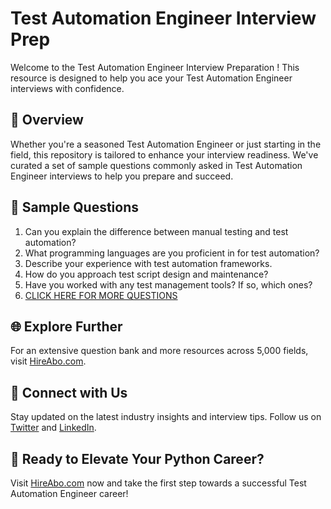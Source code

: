 # Test Automation Engineer Interview Prep

Welcome to the Test Automation Engineer Interview Preparation ! This resource is designed to help you ace your Test Automation Engineer interviews with confidence.

## 🚀 Overview

Whether you're a seasoned Test Automation Engineer or just starting in the field, this repository is tailored to enhance your interview readiness. We've curated a set of sample questions commonly asked in Test Automation Engineer interviews to help you prepare and succeed.

## 📝 Sample Questions

1. Can you explain the difference between manual testing and test automation?
2. What programming languages are you proficient in for test automation?
3. Describe your experience with test automation frameworks.
4. How do you approach test script design and maintenance?
5. Have you worked with any test management tools? If so, which ones?
6. [CLICK HERE FOR MORE QUESTIONS](https://hireabo.com/job/0_0_14/Test%20Automation%20Engineer)

## 🌐 Explore Further

For an extensive question bank and more resources across 5,000 fields, visit [HireAbo.com](https://www.hireabo.com).

## 📱 Connect with Us

Stay updated on the latest industry insights and interview tips. Follow us on [Twitter](https://twitter.com/hireabo) and [LinkedIn](https://www.linkedin.com/in/hire-abo-3609972a8/).

## 🚀 Ready to Elevate Your Python Career?

Visit [HireAbo.com](https://www.hireabo.com) now and take the first step towards a successful Test Automation Engineer career!